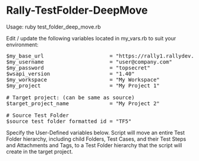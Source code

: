 Rally-TestFolder-DeepMove
=========================

Usage: ruby test_folder_deep_move.rb

Edit / update the following variables located in my_vars.rb to suit your environment:

<pre>
$my_base_url                     = "https://rally1.rallydev.com/slm"
$my_username                     = "user@company.com"
$my_password                     = "topsecret"
$wsapi_version                   = "1.40"
$my_workspace                    = "My Workspace"
$my_project                      = "My Project 1"

# Target project: (can be same as source)
$target_project_name             = "My Project 2"

# Source Test Folder
$source_test_folder_formatted_id = "TF5"
</pre>

Specify the User-Defined variables below. Script will move an entire
Test Folder hierarchy, including child Folders, Test Cases, and their
Test Steps and Attachments and Tags, to a Test Folder hierarchy that
the script will create in the target project.